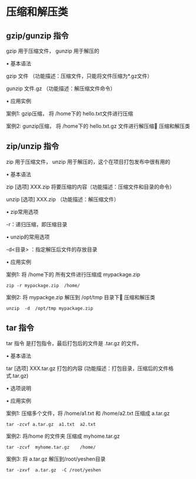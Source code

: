 # 压缩和解压类

## gzip/gunzip 指令

gzip 用于压缩文件， gunzip 用于解压的

• 基本语法

gzip 文件 （功能描述：压缩文件，只能将文件压缩为*.gz文件）

gunzip 文件.gz （功能描述：解压缩文件命令）

• 应用实例

案例1: gzip压缩， 将 /home下的 hello.txt文件进行压缩



案例2: gunzip压缩， 将 /home下的 hello.txt.gz 文件进行解压缩 压缩和解压类

## zip/unzip 指令

zip 用于压缩文件， unzip 用于解压的，这个在项目打包发布中很有用的

• 基本语法

zip [选项] XXX.zip 将要压缩的内容（功能描述：压缩文件和目录的命令）

unzip [选项] XXX.zip （功能描述：解压缩文件）

• zip常用选项

-r：递归压缩，即压缩目录

• unzip的常用选项

-d<目录> ：指定解压后文件的存放目录

• 应用实例

案例1: 将 /home下的 所有文件进行压缩成 mypackage.zip   

```
zip -r mypackage.zip  /home/
```

案例2: 将 mypackge.zip 解压到 /opt/tmp 目录下 压缩和解压类

```
unzip  -d  /opt/tmp mypackage.zip
```



## tar 指令

tar 指令 是打包指令，最后打包后的文件是 .tar.gz 的文件。

• 基本语法

tar [选项] XXX.tar.gz 打包的内容 (功能描述：打包目录，压缩后的文件格式.tar.gz) 

• 选项说明

• 应用实例

案例1: 压缩多个文件，将 /home/a1.txt 和 /home/a2.txt 压缩成 a.tar.gz 

```
tar -zcvf a.tar.gz  a1.txt  a2.txt
```

案例2: 将/home 的文件夹 压缩成 myhome.tar.gz

```
tar -zcvf  myhome.tar.gz    /home/
```

案例3: 将 a.tar.gz 解压到/root/yeshen目录

```
tar -zxvf  a.tar.gz  -C /root/yeshen
```

